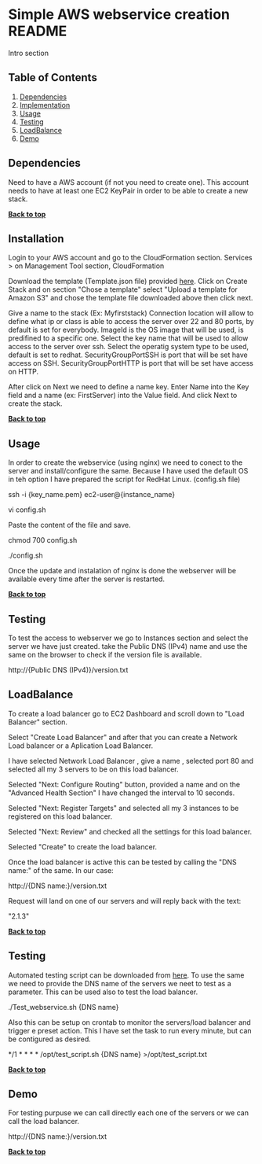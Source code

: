 # Simple AWS webservice creation README 

Intro section

## Table of Contents

1. [Dependencies](#dependencies)
1. [Implementation](#implementation)
1. [Usage](#usage)
1. [Testing](#testing)
1. [LoadBalance](#loadbalance)
1. [Demo](#demo)

## Dependencies

Need to have a AWS account (if not you need to create one).
This account needs to have at least one EC2 KeyPair in order to be able to create a new stack.

**[Back to top](#table-of-contents)**

## Installation

Login to your AWS account and go to the CloudFormation section.
Services > on Management Tool section, CloudFormation

Download the template (Template.json file) provided [here](Template.json).
Click on Create Stack and on section "Chose a template"  select "Upload a template for Amazon S3" and chose the template file downloaded above then click next.

Give a name to the stack (Ex: Myfirststack)
Connection location will allow to define what ip or class is able to access the server over 22 and 80 ports, by default is set for everybody.
ImageId is the OS image that will be used, is predifined to a specific one.
Select the key name that will be used to allow access to the server over ssh.
Select the operatig system type to be used, default is set to redhat.
SecurityGroupPortSSH is port that will be set have access on SSH.
SecurityGroupPortHTTP is port that will be set have access on HTTP.

After click on Next we need to define a name key.
Enter Name into the Key field  and a name (ex: FirstServer) into the Value field.
And click Next to create the stack.

**[Back to top](#table-of-contents)**

## Usage

In order to create the webservice (using nginx) we need to conect to the server and install/configure the same.
Because I have used the default OS in teh option I have prepared the script for RedHat Linux. (config.sh  file)

 ssh -i {key_name.pem} ec2-user@{instance_name}

 vi config.sh

 Paste the content of the file and save.

 chmod 700 config.sh

 ./config.sh

Once the update and instalation of nginx is done the webserver will be available every time after the server is restarted.

**[Back to top](#table-of-contents)**

## Testing

To test the access to webserver we go to Instances section and select the server we have just created.
take the Public DNS (IPv4) name and use the same on the browser to check if the version file is available.

http://{Public DNS (IPv4)}/version.txt


## LoadBalance

To create a load balancer go to EC2 Dashboard and scroll down to "Load Balancer" section.

Select "Create Load Balancer" and after that you can create a Network Load balancer or a Aplication Load Balancer.

I have selected Network Load Balancer , give a name , selected port 80 and selected all my 3 servers to be on this load balancer.

Selected "Next: Configure Routing" button, provided a name and on the "Advanced Health Section" I have changed the interval to 10 seconds.

Selected "Next: Register Targets" and selected all my 3 instances to be registered on this load balancer.

Selected "Next: Review" and checked all the settings for this load balancer.

Selected "Create" to create the load balancer.

Once the load balancer is active this can be tested by calling the "DNS name:" of the same.
In our case:

http://{DNS name:}/version.txt 

Request will land on one of our servers and will reply back with the text:

"2.1.3"

**[Back to top](#table-of-contents)**

## Testing

Automated testing script can be downloaded from [here](Test_webservice.sh).
To use the same we need to provide the DNS name of the servers we neet to test as a parameter.
This can be used also to test the load balancer.

./Test_webservice.sh {DNS name}

Also this can be setup on crontab to monitor the servers/load balancer and trigger e preset action.
This I have set the task to run every minute, but can be contigured as desired.

*/1 * * * * /opt/test_script.sh {DNS name} >/opt/test_script.txt
 
**[Back to top](#table-of-contents)**

## Demo

For testing purpuse we can call directly each one of the servers or we can call the load balancer.

http://{DNS name:}/version.txt 

**[Back to top](#table-of-contents)**
